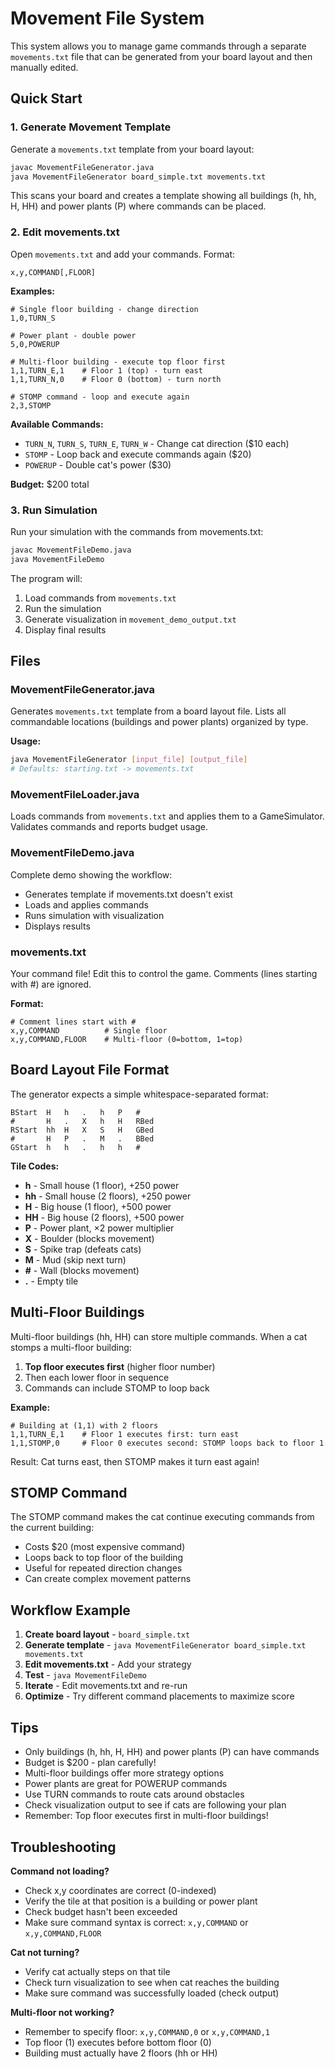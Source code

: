# Movement File System

This system allows you to manage game commands through a separate `movements.txt` file that can be generated from your board layout and then manually edited.

## Quick Start

### 1. Generate Movement Template

Generate a `movements.txt` template from your board layout:

```bash
javac MovementFileGenerator.java
java MovementFileGenerator board_simple.txt movements.txt
```

This scans your board and creates a template showing all buildings (h, hh, H, HH) and power plants (P) where commands can be placed.

### 2. Edit movements.txt

Open `movements.txt` and add your commands. Format:

```
x,y,COMMAND[,FLOOR]
```

**Examples:**
```
# Single floor building - change direction
1,0,TURN_S

# Power plant - double power
5,0,POWERUP

# Multi-floor building - execute top floor first
1,1,TURN_E,1    # Floor 1 (top) - turn east
1,1,TURN_N,0    # Floor 0 (bottom) - turn north

# STOMP command - loop and execute again
2,3,STOMP
```

**Available Commands:**
- `TURN_N`, `TURN_S`, `TURN_E`, `TURN_W` - Change cat direction ($10 each)
- `STOMP` - Loop back and execute commands again ($20)
- `POWERUP` - Double cat's power ($30)

**Budget:** $200 total

### 3. Run Simulation

Run your simulation with the commands from movements.txt:

```bash
javac MovementFileDemo.java
java MovementFileDemo
```

The program will:
1. Load commands from `movements.txt`
2. Run the simulation
3. Generate visualization in `movement_demo_output.txt`
4. Display final results

## Files

### MovementFileGenerator.java
Generates `movements.txt` template from a board layout file. Lists all commandable locations (buildings and power plants) organized by type.

**Usage:**
```bash
java MovementFileGenerator [input_file] [output_file]
# Defaults: starting.txt -> movements.txt
```

### MovementFileLoader.java
Loads commands from `movements.txt` and applies them to a GameSimulator. Validates commands and reports budget usage.

### MovementFileDemo.java
Complete demo showing the workflow:
- Generates template if movements.txt doesn't exist
- Loads and applies commands
- Runs simulation with visualization
- Displays results

### movements.txt
Your command file! Edit this to control the game. Comments (lines starting with #) are ignored.

**Format:**
```
# Comment lines start with #
x,y,COMMAND          # Single floor
x,y,COMMAND,FLOOR    # Multi-floor (0=bottom, 1=top)
```

## Board Layout File Format

The generator expects a simple whitespace-separated format:

```
BStart  H   h   .   h   P   #
#       H   .   X   h   H   RBed
RStart  hh  H   X   S   H   GBed
#       H   P   .   M   .   BBed
GStart  h   h   .   h   h   #
```

**Tile Codes:**
- **h** - Small house (1 floor), +250 power
- **hh** - Small house (2 floors), +250 power
- **H** - Big house (1 floor), +500 power
- **HH** - Big house (2 floors), +500 power
- **P** - Power plant, ×2 power multiplier
- **X** - Boulder (blocks movement)
- **S** - Spike trap (defeats cats)
- **M** - Mud (skip next turn)
- **#** - Wall (blocks movement)
- **.** - Empty tile

## Multi-Floor Buildings

Multi-floor buildings (hh, HH) can store multiple commands. When a cat stomps a multi-floor building:

1. **Top floor executes first** (higher floor number)
2. Then each lower floor in sequence
3. Commands can include STOMP to loop back

**Example:**
```
# Building at (1,1) with 2 floors
1,1,TURN_E,1    # Floor 1 executes first: turn east
1,1,STOMP,0     # Floor 0 executes second: STOMP loops back to floor 1
```

Result: Cat turns east, then STOMP makes it turn east again!

## STOMP Command

The STOMP command makes the cat continue executing commands from the current building:

- Costs $20 (most expensive command)
- Loops back to top floor of the building
- Useful for repeated direction changes
- Can create complex movement patterns

## Workflow Example

1. **Create board layout** - `board_simple.txt`
2. **Generate template** - `java MovementFileGenerator board_simple.txt movements.txt`
3. **Edit movements.txt** - Add your strategy
4. **Test** - `java MovementFileDemo`
5. **Iterate** - Edit movements.txt and re-run
6. **Optimize** - Try different command placements to maximize score

## Tips

- Only buildings (h, hh, H, HH) and power plants (P) can have commands
- Budget is $200 - plan carefully!
- Multi-floor buildings offer more strategy options
- Power plants are great for POWERUP commands
- Use TURN commands to route cats around obstacles
- Check visualization output to see if cats are following your plan
- Remember: Top floor executes first in multi-floor buildings!

## Troubleshooting

**Command not loading?**
- Check x,y coordinates are correct (0-indexed)
- Verify the tile at that position is a building or power plant
- Check budget hasn't been exceeded
- Make sure command syntax is correct: `x,y,COMMAND` or `x,y,COMMAND,FLOOR`

**Cat not turning?**
- Verify cat actually steps on that tile
- Check turn visualization to see when cat reaches the building
- Make sure command was successfully loaded (check output)

**Multi-floor not working?**
- Remember to specify floor: `x,y,COMMAND,0` or `x,y,COMMAND,1`
- Top floor (1) executes before bottom floor (0)
- Building must actually have 2 floors (hh or HH)
